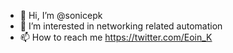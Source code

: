 - 👋 Hi, I’m @sonicepk
- 👀 I’m interested in networking related automation
- 📫 How to reach me https://twitter.com/Eoin_K

<!---
sonicepk/sonicepk is a ✨ special ✨ repository because its `README.md` (this file) appears on your GitHub profile.
You can click the Preview link to take a look at your changes.
--->

